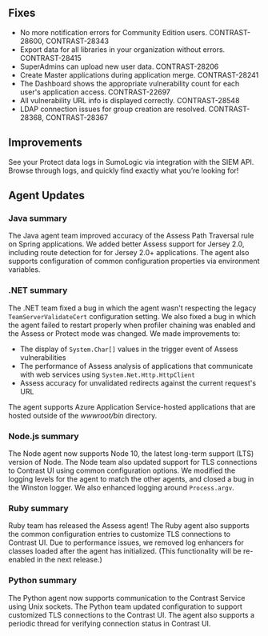 <!--
title: "Contrast 3.5.8 - November 2018"
description: "Contrast 3.5.8 November 2018"
tags: "3.5.8 November Release Notes"
-->

## Fixes

* No more notification errors for Community Edition users. CONTRAST-28600, CONTRAST-28343
* Export data for all libraries in your organization without errors. CONTRAST-28415
* SuperAdmins can upload new user data. CONTRAST-28206
* Create Master applications during application merge. CONTRAST-28241
* The Dashboard shows the appropriate vulnerability count for each user's application access. CONTRAST-22697
* All vulnerability URL info is displayed correctly. CONTRAST-28548
* LDAP connection issues for group creation are resolved. CONTRAST-28368, CONTRAST-28367

## Improvements

See your Protect data logs in SumoLogic via integration with the SIEM API. Browse through logs, and quickly find exactly what you’re looking for!


## Agent Updates

### Java summary 

The Java agent team improved accuracy of the Assess Path Traversal rule on Spring applications. We added better Assess support for Jersey 2.0, including route detection for for Jersey 2.0+ applications. The agent also supports configuration of common configuration properties via environment variables. 

### .NET summary 

The .NET team fixed a bug in which the agent wasn't respecting the legacy `TeamServerValidateCert` configuration setting. We also fixed a bug in which the agent failed to restart properly when profiler chaining was enabled and the Assess or Protect mode was changed. We made improvements to: 

* The display of `System.Char[]` values in the trigger event of Assess vulnerabilities
* The performance of Assess analysis of applications that communicate with web services using `System.Net.Http.HttpClient`
* Assess accuracy for unvalidated redirects against the current request's URL

The agent supports Azure Application Service-hosted applications that are hosted outside of the *wwwroot/bin* directory.
 
### Node.js summary 

The Node agent now supports Node 10, the latest long-term support (LTS) version of Node. The Node team also updated support for TLS connections to Contrast UI using common configuration options. We modified the logging levels for the agent to match the other agents, and closed a bug in the Winston logger. We also enhanced logging around `Process.argv`.

### Ruby summary 

Ruby team has released the Assess agent! The Ruby agent also supports the common configuration entries to customize TLS connections to Contrast UI. Due to performance issues, we removed log enhancers for classes loaded after the agent has initialized. (This functionality will be re-enabled in the next release.)

### Python summary

The Python agent now supports communication to the Contrast Service using Unix sockets. The Python team updated configuration to support customized TLS connections to the Contrast UI. The agent also supports a periodic thread for verifying connection status in Contrast UI.


